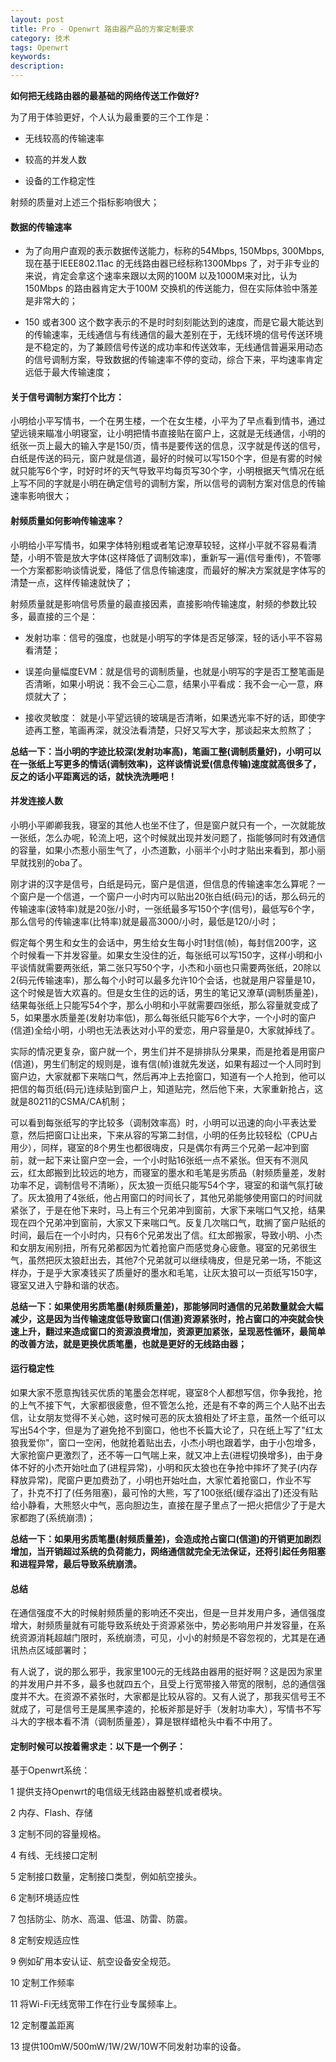 ```yaml
---
layout: post
title: Pro - Openwrt 路由器产品的方案定制要求
category: 技术
tags: Openwrt
keywords:
description:
---
```


**如何把无线路由器的最基础的网络传送工作做好?**

为了用于体验更好，个人认为最重要的三个工作是：

* 无线较高的传输速率

* 较高的并发人数

* 设备的工作稳定性

射频的质量对上述三个指标影响很大；

#### 数据的传输速率

* 为了向用户直观的表示数据传送能力，标称的54Mbps, 150Mbps, 300Mbps, 现在基于IEEE802.11ac 的无线路由器已经标称1300Mbps 了，对于非专业的来说，肯定会拿这个速率来跟以太网的100M 以及1000M来对比，认为150Mbps 的路由器肯定大于100M 交换机的传送能力，但在实际体验中落差是非常大的；

* 150 或者300 这个数字表示的不是时时刻刻能达到的速度，而是它最大能达到的传输速率，无线通信与有线通信的最大差别在于，无线环境的信号传送环境是不稳定的，为了兼顾信号传送的成功率和传送效率，无线通信普遍采用动态的信号调制方案，导致数据的传输速率不停的变动，综合下来，平均速率肯定远低于最大传输速度；

#### 关于信号调制方案打个比方：

小明给小平写情书，一个在男生楼，一个在女生楼，小平为了早点看到情书，通过望远镜来瞄准小明寝室，让小明把情书直接贴在窗户上，这就是无线通信，小明的纸张一页上最大的输入字是150/页，情书是要传送的信息，汉字就是传送的信号，白纸是传送的码元，窗户就是信道，最好的时候可以写150个字，但是有雾的时候就只能写6个字，时好时坏的天气导致平均每页写30个字，小明根据天气情况在纸上写不同的字就是小明在确定信号的调制方案，所以信号的调制方案对信息的传输速率影响很大；

#### 射频质量如何影响传输速率？

小明给小平写情书，如果字体特别粗或者笔记潦草较轻，这样小平就不容易看清楚，小明不管是放大字体(这样降低了调制效率)，重新写一遍(信号重传)，不管哪一个方案都影响谈情说爱，降低了信息传输速度，而最好的解决方案就是字体写的清楚一点，这样传输速就快了；

射频质量就是影响信号质量的最直接因素，直接影响传输速度，射频的参数比较多，最直接的三个是：

* 发射功率：信号的强度，也就是小明写的字体是否足够深，轻的话小平不容易看清楚；

* 误差向量幅度EVM：就是信号的调制质量，也就是小明写的字是否工整笔画是否清晰，如果小明说：我不会三心二意，结果小平看成：我不会一心一意，麻烦就大了；

* 接收灵敏度： 就是小平望远镜的玻璃是否清晰，如果透光率不好的话，即使字迹再工整，笔画再深，就没法看清楚，只好又写大字，那谈起来太煎熬了；

**总结一下：当小明的字迹比较深(发射功率高)，笔画工整(调制质量好)，小明可以在一张纸上写更多的情话(调制效率)，这样谈情说爱(信息传输)速度就高很多了，反之的话小平距离远的话，就快洗洗睡吧！**

#### 并发连接人数

小明小平卿卿我我，寝室的其他人也坐不住了，但是窗户就只有一个，一次就能放一张纸，怎么办呢，轮流上吧，这个时候就出现并发问题了，指能够同时有效通信的容量，如果小杰惹小丽生气了，小杰道歉，小丽半个小时才贴出来看到，那小丽早就找别的oba了。

刚才讲的汉字是信号，白纸是码元，窗户是信道，但信息的传输速率怎么算呢？一个窗户是一个信道，一个窗户一小时内可以贴出20张白纸(码元)的话，那么码元的传输速率(波特率)就是20张/小时，一张纸最多写150个字(信号)，最低写6个字，那么信号的传输速率(比特率)就是最高3000/小时，最低是120/小时；

假定每个男生和女生的会话中，男生给女生每小时1封信(帧)，每封信200字，这个时候看一下并发容量。如果女生没住的近，每张纸可以写150字，这样小明和小平谈情就需要两张纸，第二张只写50个字，小杰和小丽也只需要两张纸，20除以2(码元传输速率)，那么每个小时可以最多允许10个会话，也就是用户容量是10，这个时候是皆大欢喜的。但是女生住的远的话，男生的笔记又潦草(调制质量差)，结果每张纸上只能写54个字，那么小明和小平就需要四张纸，那么容量就变成了5，如果墨水质量差(发射功率低)，那么每张纸只能写6个大字，一个小时的窗户(信道)全给小明，小明也无法表达对小平的爱恋，用户容量是0，大家就掉线了。

实际的情况更复杂，窗户就一个，男生们并不是排排队分果果，而是抢着是用窗户(信道)，男生们制定的规则是，谁有信(帧)谁就先发送，如果有超过一个人同时到窗户边，大家就都下来喘口气，然后再冲上去抢窗口，知道有一个人抢到，他可以把信的每页纸(码元)连续贴到窗户上，知道贴完，然后他下来，大家重新抢占，这就是80211的CSMA/CA机制；

可以看到每张纸写的字比较多（调制效率高）时，小明可以迅速的向小平表达爱意，然后把窗口让出来，下来从容的写第二封信，小明的任务比较轻松（CPU占用少），同样，寝室的8个男生也都很嗨皮，只是偶尔有两三个兄弟一起冲到窗前，就一起下来让窗户空一会，一个小时贴16张纸一点不紧张。但天有不测风云，红太郎搬到比较远的地方，而寝室的墨水和毛笔是劣质品（射频质量差，发射功率不足，调制信号不清晰），灰太狼一页纸只能写54个字，寝室的和谐气氛打破了。灰太狼用了4张纸，他占用窗口的时间长了，其他兄弟能够使用窗口的时间就紧张了，于是在他下来时，马上有三个兄弟冲到窗前，大家下来喘口气又抢，结果现在四个兄弟冲到窗前，大家又下来喘口气。反复几次喘口气，耽搁了窗户贴纸的时间，最后在一个小时内，只有6个兄弟发出了信。红太郎搬家，导致小明、小杰和女朋友闹别扭，所有兄弟都因为忙着抢窗户而感觉身心疲惫。寝室的兄弟很生气，虽然把灰太狼赶出去，其他7个兄弟就可以继续嗨皮，但是兄弟一场，不能这样办，于是乎大家凑钱买了质量好的墨水和毛笔，让灰太狼可以一页纸写150字，寝室又进入宁静和谐的状态。

**总结一下：如果使用劣质笔墨(射频质量差)，那能够同时通信的兄弟数量就会大幅减少，这是因为当传输速度低导致窗口(信道)资源紧张时，抢占窗口的冲突就会快速上升，翻过来造成窗口的资源浪费增加，资源更加紧张，呈现恶性循环，最简单的改善方法，就是更换优质笔墨，也就是更好的无线路由器；**

#### 运行稳定性

如果大家不愿意掏钱买优质的笔墨会怎样呢，寝室8个人都想写信，你争我抢，抢的上气不接下气，大家都很疲惫，但不管怎么抢，还是有不幸的两三个人贴不出去信，让女朋友觉得不关心她，这时候可恶的灰太狼相处了坏主意，虽然一个纸可以写出54个字，但是为了避免抢不到窗口，他也不长篇大论了，只在纸上写了"红太狼我爱你"，窗口一空闲，他就抢着贴出去，小杰小明也跟着学，由于小包增多，大家抢窗户更激烈了，还不等一口气喘上来，就又冲上去(进程切换增多)，由于身体不好的小杰开始吐血了(进程异常)，小明和灰太狼也在争抢中摔坏了凳子(内存释放异常)，爬窗户更加费劲了，小明也开始吐血，大家忙着抢窗口，作业不写了，扑克不打了(任务阻塞)，最可怜的大熊，写了100张纸(缓存溢出了)还没有贴给小静看，大熊怒火中气，恶向胆边生，直接在屋子里点了一把火把信少了于是大家都跑了(系统崩溃)；

**总结一下：如果用劣质笔墨(射频质量差)，会造成抢占窗口(信道)的开销更加剧烈增加，当开销超过系统的负荷能力，网络通信就完全无法保证，还将引起任务阻塞和进程异常，最后导致系统崩溃。**

#### 总结

在通信强度不大的时候射频质量的影响还不突出，但是一旦并发用户多，通信强度增大，射频质量就有可能导致系统处于资源紧张中，势必影响用户并发容量，在系统资源消耗超越门限时，系统崩溃，可见，小小的射频是不容忽视的，尤其是在通讯热点区域部署时；

有人说了，说的那么邪乎，我家里100元的无线路由器用的挺好啊？这是因为家里的并发用户并不多，最多也就四五个，且受上行宽带接入带宽的限制，总的通信强度并不大。在资源不紧张时，大家都是比较从容的。又有人说了，那我买信号王不就成了，可是信号王是属黑李逵的，抡板斧那是好手（发射功率大），写情书不写斗大的字根本看不清（调制质量差），算是银样蜡枪头中看不中用了。

#### 定制时候可以按着需求走：以下是一个例子：

基于Openwrt系统：
 
1 提供支持Openwrt的电信级无线路由器整机或者模块。
  
2 内存、Flash、存储
   
3 定制不同的容量规格。
    
4 有线、无线接口定制
	 
5 定制接口数量，定制接口类型，例如航空接头。
	  
6 定制环境适应性
	   
7 包括防尘、防水、高温、低温、防雷、防震。
	    
8 定制安规适应性
		 
9 例如矿用本安认证、航空设备安全规范。
		  
10 定制工作频率
		   
11 将Wi-Fi无线宽带工作在行业专属频率上。
		    
12 定制覆盖距离
			 
13 提供100mW/500mW/1W/2W/10W不同发射功率的设备。
